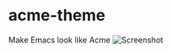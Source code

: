 # acme-theme
Make Emacs look like Acme
![Screenshot](https://raw.githubusercontent.com/bopwerks/acme-theme/master/screenshot.png)
